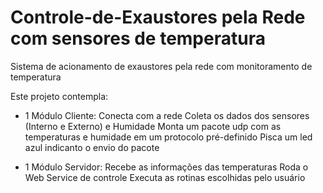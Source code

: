 # Controle-de-Exaustores pela Rede com sensores de temperatura
Sistema de acionamento de exaustores pela rede com monitoramento de temperatura

Este projeto contempla:
- 1 Módulo Cliente:
  Conecta com a rede
  Coleta os dados dos sensores (Interno e Externo) e Humidade
  Monta um pacote udp com as temperaturas e humidade em um protocolo pré-definido
  Pisca um led azul indicanto o envio do pacote
  
- 1 Módulo Servidor:
  Recebe as informações das temperaturas
  Roda o Web Service de controle
  Executa as rotinas escolhidas pelo usuário
